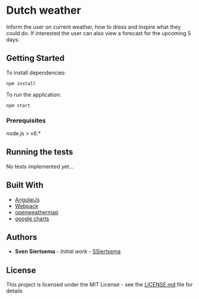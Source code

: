 # Dutch weather

Inform the user on current weather, how to dress and inspire what they could do. If interested the user can also view a forecast for the upcoming 5 days.

## Getting Started

To install dependencies:

```
npm install
```

To run the application:

```
npm start
```

### Prerequisites

node.js > v6.*

## Running the tests

No tests implemented yet...

## Built With

* [AngularJs](https://angularjs.org/)
* [Webpack](https://webpack.js.org/)
* [openweathermap](http://openweathermap.org/)
* [google charts](https://developers.google.com/chart/)

## Authors

* **Sven Siertsema** - *Initial work* - [SSiertsema](https://github.com/SSiertsema)

## License

This project is licensed under the MIT License - see the [LICENSE.md](LICENSE.md) file for details
